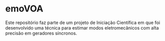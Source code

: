 # emoVOA
Este repositório faz parte de um projeto de Iniciação Científica em que foi desenvolvido uma técnica para estimar modos eletromecânicos com alta precisão em geradores síncronos.
